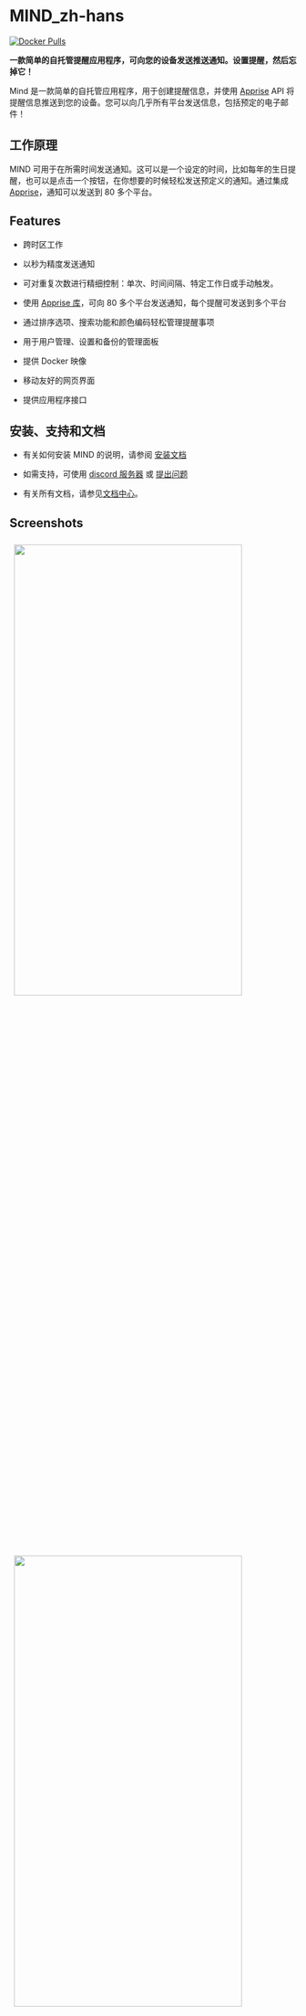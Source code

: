 # MIND_zh-hans

[![Docker Pulls](https://img.shields.io/docker/pulls/mrcas/mind.svg)](https://hub.docker.com/r/mrcas/mind)

__一款简单的自托管提醒应用程序，可向您的设备发送推送通知。设置提醒，然后忘掉它！__

Mind 是一款简单的自托管应用程序，用于创建提醒信息，并使用 [Apprise](https://github.com/caronc/apprise) API 将提醒信息推送到您的设备。您可以向几乎所有平台发送信息，包括预定的电子邮件！

## 工作原理

MIND 可用于在所需时间发送通知。这可以是一个设定的时间，比如每年的生日提醒，也可以是点击一个按钮，在你想要的时候轻松发送预定义的通知。通过集成 [Apprise](https://github.com/caronc/apprise)，通知可以发送到 80 多个平台。
## Features

- 跨时区工作

- 以秒为精度发送通知

- 可对重复次数进行精细控制：单次、时间间隔、特定工作日或手动触发。

- 使用 [Apprise 库](https://github.com/caronc/apprise)，可向 80 多个平台发送通知，每个提醒可发送到多个平台

- 通过排序选项、搜索功能和颜色编码轻松管理提醒事项

- 用于用户管理、设置和备份的管理面板

- 提供 Docker 映像

- 移动友好的网页界面

- 提供应用程序接口

## 安装、支持和文档

- 有关如何安装 MIND 的说明，请参阅 [安装文档](https://casvt.github.io/MIND/installation/installation)

- 如需支持，可使用 [discord 服务器](https://discord.gg/nMNdgG7vsE) 或 [提出问题](https://github.com/Casvt/MIND/issues)

- 有关所有文档，请参见[文档中心](https://casvt.github.io/MIND)。

## Screenshots

<img src="https://github.com/Casvt/Kapowarr/assets/88994465/f55c895b-7975-4a3e-88a0-f8e2a148bf8a" style="width: max(45%, 400px); margin: .5rem;">
<img src="https://github.com/Casvt/Kapowarr/assets/88994465/63d72943-0c88-4315-9a8a-01a5dc5f6f15" style="width: max(45%, 400px); margin: .5rem;">
<img src="https://github.com/Casvt/Kapowarr/assets/88994465/1f9cc9a2-ced5-49a2-b779-93528bb50bd4" style="width: max(45%, 400px); margin: .5rem;">
